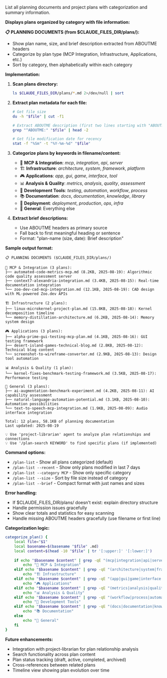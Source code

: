 List all planning documents and project plans with categorization and summary information.

**Displays plans organized by category with file information:**

**📋 PLANNING DOCUMENTS (from $CLAUDE_FILES_DIR/plans/):**
- Show plan name, size, and brief description extracted from ABOUTME headers
- Categorize by plan type (MCP Integration, Infrastructure, Applications, etc.)
- Sort by category, then alphabetically within each category

**Implementation:**

1. **Scan plans directory:**
   ```bash
   ls $CLAUDE_FILES_DIR/plans/*.md 2>/dev/null | sort
   ```

2. **Extract plan metadata for each file:**
   ```bash
   # Get file size
   du -h "$file" | cut -f1
   
   # Extract ABOUTME description (first two lines starting with "ABOUTME:")
   grep "^ABOUTME:" "$file" | head -2
   
   # Get file modification date for recency
   stat -f "%Sm" -t "%Y-%m-%d" "$file"
   ```

3. **Categorize plans by keywords in filename/content:**
   - 🤖 **MCP & Integration**: *mcp*, *integration*, *api*, *server*
   - 🏗️ **Infrastructure**: *architecture*, *system*, *framework*, *platform*
   - 🎮 **Applications**: *app*, *gui*, *game*, *interface*, *tool*
   - 📊 **Analysis & Quality**: *metrics*, *analysis*, *quality*, *assessment*
   - 🔧 **Development Tools**: *testing*, *automation*, *workflow*, *process*
   - 📚 **Documentation**: *docs*, *documentation*, *knowledge*, *library*
   - 🚀 **Deployment**: *deployment*, *production*, *ops*, *infra*
   - 📝 **General**: Everything else

4. **Extract brief descriptions:**
   - Use ABOUTME headers as primary source
   - Fall back to first meaningful heading or sentence
   - Format: "plan-name (size, date): Brief description"

**Sample output format:**
```
📋 PLANNING DOCUMENTS ($CLAUDE_FILES_DIR/plans/)

🤖 MCP & Integration (3 plans):
├── automated-code-metrics-mcp.md (8.2KB, 2025-08-19): Algorithmic code quality assessment server
├── context7-alexandria-integration.md (3.4KB, 2025-08-15): Real-time documentation integration 
└── zoo-dev-cad-mcp-integration.md (12.1KB, 2025-08-19): CAD design with ML-powered Zoo.dev APIs

🏗️ Infrastructure (2 plans):
├── linux-microkernel-project-plan.md (15.8KB, 2025-08-18): Kernel decomposition timeline
└── memory-distillation-architecture.md (6.2KB, 2025-08-14): Memory system design

🎮 Applications (3 plans):
├── alpha-prime-gui-testing-mcp-plan.md (4.1KB, 2025-08-16): GUI testing framework
├── desert-island-games-technical-blog.md (2.8KB, 2025-08-12): Technical blog content
└── screenshot-to-wireframe-converter.md (2.9KB, 2025-08-13): Design tool automation

📊 Analysis & Quality (1 plan):
└── kernel-fixes-benchmark-testing-framework.md (3.5KB, 2025-08-17): Performance testing

📝 General (3 plans):
├── ai-augmentation-benchmark-experiment.md (4.2KB, 2025-08-11): AI capability assessment
├── natural-language-automation-potential.md (3.1KB, 2025-08-10): Automation possibilities
└── text-to-speech-mcp-integration.md (1.9KB, 2025-08-09): Audio interface integration

Total: 12 plans, 58.1KB of planning documentation
Last updated: 2025-08-19

💡 Use 'project-librarian' agent to analyze plan relationships and connections
💡 Use '/plan-search KEYWORD' to find specific plans (if implemented)
```

**Command options:**
- `/plan-list` - Show all plans categorized (default)
- `/plan-list --recent` - Show only plans modified in last 7 days
- `/plan-list --category MCP` - Show only specific category
- `/plan-list --size` - Sort by file size instead of category
- `/plan-list --brief` - Compact format with just names and sizes

**Error handling:**
- If $CLAUDE_FILES_DIR/plans/ doesn't exist: explain directory structure
- Handle permission issues gracefully
- Show clear totals and statistics for easy scanning
- Handle missing ABOUTME headers gracefully (use filename or first line)

**Categorization logic:**
```bash
categorize_plan() {
    local file="$1"
    local basename=$(basename "$file" .md)
    local content=$(head -10 "$file" | tr '[:upper:]' '[:lower:]')
    
    if echo "$basename $content" | grep -qE "(mcp|integration|api|server)"; then
        echo "🤖 MCP & Integration"
    elif echo "$basename $content" | grep -qE "(architecture|system|framework|platform|infrastructure)"; then
        echo "🏗️ Infrastructure"
    elif echo "$basename $content" | grep -qE "(app|gui|game|interface|tool|testing)"; then
        echo "🎮 Applications"
    elif echo "$basename $content" | grep -qE "(metrics|analysis|quality|assessment|benchmark)"; then
        echo "📊 Analysis & Quality"
    elif echo "$basename $content" | grep -qE "(workflow|process|automation|deployment)"; then
        echo "🔧 Development Tools"
    elif echo "$basename $content" | grep -qE "(docs|documentation|knowledge|library)"; then
        echo "📚 Documentation"
    else
        echo "📝 General"
    fi
}
```

**Future enhancements:**
- Integration with project-librarian for plan relationship analysis
- Search functionality across plan content
- Plan status tracking (draft, active, completed, archived)
- Cross-references between related plans
- Timeline view showing plan evolution over time